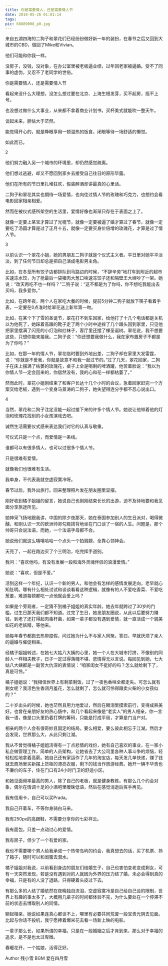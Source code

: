 ```yaml
---
title: 你是需要情人，还是需要情人节
date: 2018-05-26 01:01:14
tags:
pic: 68889008_p0.jpg
---
```

来自五湖四海的二狗子和翠花们已经纷纷做好新一年的装扮，在春节之后又回到大城市的CBD，做回了Mike和Vivian。

他们可能和你我一样。

没房子，没钱，没对象，在办公室里被老板逼业绩，过年回老家被逼婚。受不了同事的虚伪，又忍不了老同学的世俗。

你是需要情人，还是需要情人节

看起来没什么大理想，没怎么想过要在北京、上海生根发芽，买不起房，摇不上号。

也没想过做什么大事业，从来都不拿着商业计划书，买杯美式就能吹一整天牛。

谈起未来，胆怯大于茫然。

能觉得开心的，就是睁眼享用一顿温热的饭食，闭眼等待一场舒适的懒觉。

如此而已。

2

他们努力融入另一个城市的环境里，却仍然感觉疏离。

他们想过逃避，却又不愿回到家乡去接受自己往日的原形毕露。

他们在所有的节日里扎堆狂欢，假装醉酒却讲最真的心里话。

二狗子和翠花其实也期待一场爱情，也向往过情人节的玫瑰和巧克力，也想约会看电影回家相亲相爱。

然而在被仪式感所架空的生活里，爱情好像也渐渐只存在于表面之上了。

就像一定要上某宝才算过了光棍节，就像一定要被逼了婚才算过了春节，就像一定要吃了汤圆才算是过了正月十五，就像一定要买身价倍增的玫瑰花，才算是过了情人节。

3

以前认识一个翠花小姐，她的男朋友二狗子就是个仪式主义者。平日里对她平平淡淡，到了任何节日却总是把自己演成电影男主角。

比如，在冬至所有饺子店都排队到马路边的时候，“不辞辛劳”地打车到附近的超市买速冻水饺，为了抢最后一袋猪肉大葱口味速冻饺子还和隔壁王大婶吵了一架。她说：“改天再吃不也一样吗？”二狗子说：“这不都是为了你吗，你不想吃我能出去买吗，我多爱你。”

比如，在跨年夜，两个人在家吃大餐的时候，提前5分钟二狗子就放下筷子看着手表，一定要在0点准时给翠花送上新年第一吻。

比如，在某个下了雪的圣诞节，翠花打不到车回家，给他打了十几个电话都是关机以为他死了，她踩着高跟的靴子走了两个小时中途摔了几个跟头回到家里，只见他把家里摆满了闪亮的小灯泡和红袜子，客厅里还摆了棵圣诞树。翠花说，我不想要这些，只想你能来接我。二狗子说：“你还想要我做什么，我在家布置房子不都是为了你吗？”

比如，在那一年的情人节，翠花临时要到外地出差，二狗子却在家里大发雷霆，说：“你就是不爱我，你就是故意不和我一起过节的。”过了几天，翠花回家，二狗子在床上摆满了枯萎的玫瑰花，桌子上全是喝剩的啤酒罐，他苦着脸说：“我以为你情人节一定会回来的，你居然没有，我的心和花一样都枯萎了。”

然而此时，翠花小姐刚结束了和客户长达十几个小时的会议，急着回家赶完一个方案交给老板，遇到一个变身马景涛的二狗子，她失望得连分手都不忍心说出口。

4

当然，翠花和二狗子注定没能一起过接下来的许多个情人节。她说让他带着他的灯泡和玫瑰花找别的小女孩演戏去吧。

诚然生活需要仪式感来表达我们对它的认真与敬重。

可仪式只是一个点，而爱情是一条线。

谁都可以有很多情人，也可以过很多个情人节。

只是很难有爱情。

就像我们也很难有生活。

我单身，不代表我就空虚寂寞冷呀。

春节过后，我外出旅行。回来整理照片发在朋友圈里显摆。

刚好收到橘子姐姐的留言，她说自己也刚刚结束长长的出游，迫不及待地要和我见面分享旅途所见。

她神采飞扬地跟我讲，中国的除夕夜那天，她在泰国参加别人的生日派对，喝得微醺，和刚认识一天的欧洲帅哥勾肩搭背地坐在门口谈了一宿的人生。问题是，那个帅哥只会说法语，而她，一个法语字母都不会。

她说他们就这么嘻嘻哈哈一个点头一个拍肩膀，全靠心领神会。

天亮了，一起在路边买了个三明治，吃完挥手道别。

我问：“喜欢他吗，有没有发展一段和海外灵魂伴侣的浪漫爱情。”

她说：“喜欢，但是不爱。”

活到这样一个年纪，认识一个新的男人，和他会有怎样的感情发展走向，老早就心知肚明。哪有什么相处试试和谈谈看看这种逻辑，就像有的人不爱吃香菜、不爱吃葱姜，难道每顿都吃一点他就会爱上吗？

如果是个旁观者，一定猜不到橘子姐姐的真实年龄。她去年就跨过了30岁的门槛，过生日那天我们都不知道。过完了生日，她发朋友圈说，从此以后要努力赚钱，到老了还打得起肉毒杆菌，如果一辈子都没有遇到爱情，就一直活成一个貌美如花的老妖精，等他来。

她每年春节都跑去热带度假，问过她为什么不与家人同聚。答曰，早就厌烦了亲人的逼婚与催促相亲。

经橘子姐姐转述，在她七大姑八大姨的心里，她一个人在大城市打拼，不像别的同龄人一样相夫教子，日子一定过得落魄不堪、悲情得无以言说。每回见到她，七大姑八大姨都是一副苦大仇深的表情说：“咱家闺女不挺好的吗？怎么就给剩下了，真是可怜。”

橘子姐姐说：“我相信世界上有剩菜剩饭，过了一夜色香味全都走失。可怎么就有剩女呢？我活色生香闭月羞花，怎么就剩了，怎么就可怜得跟卖火柴的小女孩似的？”

二十岁出头的时候，她也茫然且用力地爱过，然后在眼泪里摸索前行，变得成熟美好。也曾在亲朋好友的热心肠中，和几个看起来像是“老实人”的男人相亲，你一言我一语，像是口头里扔着打牌的筹码，只能是打成平局，才算是门当户对。

相亲的两个人会有很奇妙且固定的结局，要么相爱，要么彼此相忘于江湖。然后才会发现，世界那么大，从此只剩江湖。

我从不曾觉得橘子姐姐活得有一丁点悲情的戏份，她有自己喜欢的事业，在一家小私企做管理工作，简单的人员架构，让她省去了大公司里各种人事斗争的烦恼，轻轻松松地拿着高薪。她自己还有家运作了几年的淘宝店，每天发几单快递，赚了钱就去商场里买新摆上货柜的漂亮衣服，剩下的钱当作旅游经费。她开一辆不华贵也不廉价的车子，住在门口有24小时门卫的舒适小区。

和她见面频率最高的男人，除了自己的老板，就是健身教练。有那么几个约会对象，偶尔在情调十足的小酒吧里暧昧低语，然后在感觉消逝后挥手再见。

我有信用卡，自己可以买Prada。

我自己开着车，不等你身骑白马来。

我有250px的高跟鞋，不需要分享你的七彩祥云。

我有面包，只差一点动过心的爱情。

我有房子，但少了一个有爱的家。

我也不需要哪个男人给我承诺一个热带岛屿的约会，我真想去的话，买了机票、拎了箱子，随时可以和闺蜜去潜水。

橘子姐姐对我说，以前看到身边的朋友们结婚生子，自己也害怕变老变成剩女，可有一天突然发现，若是没有遇到对的人就因为外界的压力结了婚，未必会得到真的幸福，只是有的人没了退路，只得硬着头皮过下去。

有那么多的人结了婚依然在夜晚独自流泪，空虚寂寞冷是自己给自己设的限制，世界上有趣的事太多了，大概用几辈子的时间都体验不完，为什么要处在一个停滞不前的状态去博取别人的同情。

聊起相亲，她说如果连真心都谈不上，哪里有必要共同荒废一段宝贵光阴去见面。比起与你话不投机，我宁愿捧着爆米花去看一场新上映的电影。

一辈子那么长，如果所谓的幸福，只是在一段婚姻之后才肯到来，那么对于幸福的追求，是不是也太过卑微。

春暖花开，一个姑娘，活得正好。

Author 残小雪
BGM 爱在四月雪
